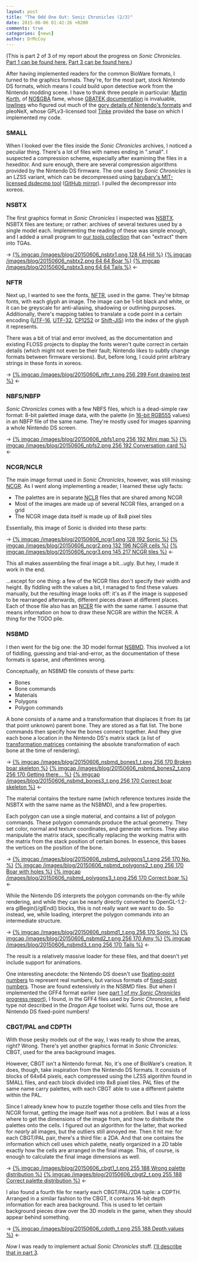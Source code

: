 ```yaml
---
layout: post
title: "The Odd One Out: Sonic Chronicles (2/3)"
date: 2015-06-06 01:42:26 +0200
comments: true
categories: [news]
author: DrMcCoy
---
```


(This is part 2 of 3 of my report about the progress on *Sonic Chronicles*. [Part 1 can be found here.](/blog/2015/06/05/the-odd-one-out-sonic-chronicles-1-slash-3/) [Part 3 can be found here.](/blog/2015/06/07/the-odd-one-out-sonic-chronicles-3-slash-3/))

After having implemented readers for the common BioWare formats, I turned to the graphics formats. They're, for the most part, stock Nintendo DS formats, which means I could build upon detective work from the Nintendo modding scene. I have to thank three people in particular: [Martin Korth](http://problemkaputt.de/), of [NO$GBA](http://problemkaputt.de/gba.htm) fame, whose [GBATEK documentation](http://problemkaputt.de/gbatek.htm) is invaluable, [lowlines](http://llref.emutalk.net/) who figured out much of the [gory details of Nintendo's formats](http://llref.emutalk.net/docs/) and pleoNeX, whose GPLv3-licensed tool [Tinke](https://github.com/pleonex/tinke) provided the base on which I implemented my code.

### SMALL ###

When I looked over the files inside the *Sonic Chronicles* archives, I noticed a peculiar thing. There's a lot of files with names ending in ".small". I suspected a compression scheme, especially after examining the files in a hexeditor. And sure enough, there are several compression algorithms provided by the Nintendo DS firmware. The one used by *Sonic Chronicles* is an LZSS variant, which can be decompressed using [barubary's MIT-licensed dsdecmp tool](https://code.google.com/p/dsdecmp/) ([GitHub mirror](https://github.com/gravgun/dsdecmp)). I pulled the decompressor into xoreos.

### NSBTX ###

The first graphics format in *Sonic Chronicles* I inspected was [NSBTX](http://llref.emutalk.net/docs/?file=xml/btx0.xml#xml-doc). NSBTX files are texture; or rather: archives of several textures used by a single model each. Implementing the reading of these was simple enough, and I added a small program to [our tools collection](https://github.com/xoreos/xoreos-tools) that can "extract" them into TGAs.

-> [{% imgcap /images/blog/20150606_nsbtx1.png 128 64 Hill %}](/images/blog/20150606_nsbtx1.png) [{% imgcap /images/blog/20150606_nsbtx2.png 64 64 Boar %}](/images/blog/20150606_nsbtx2.png) [{% imgcap /images/blog/20150606_nsbtx3.png 64 64 Tails %}](/images/blog/20150606_nsbtx3.png) <-

### NFTR ###

Next up, I wanted to see the fonts, [NFTR](http://romxhack.esforos.com/fuentes-nftr-de-nds-t67), used in the game. They're bitmap fonts, with each glyph an image. The image can be 1-bit black and white, or it can be greyscale for anti-aliasing, shadowing or outlining purposes. Additionally, there's mapping tables to translate a code point in a certain encoding ([UTF-16](https://en.wikipedia.org/wiki/UTF-16), [UTF-32](https://en.wikipedia.org/wiki/UTF-32), [CP1252](https://en.wikipedia.org/wiki/Windows-1252) or [Shift-JIS](https://en.wikipedia.org/wiki/Shift_JIS)) into the index of the glyph it represents. 

There was a bit of trial and error involved, as the documentation and existing FLOSS projects to display the fonts weren't quite correct in certain details (which might not even be their fault; Nintendo likes to subtly change formats between firmware versions). But, before long, I could print arbitrary strings in these fonts in xoreos.

-> [{% imgcap /images/blog/20150606_nftr_t.png 256 299 Font drawing test %}](/images/blog/20150606_nftr.png) <-

### NBFS/NBFP ###

*Sonic Chronicles* comes with a few NBFS files, which is a dead-simple raw format: 8-bit paletted image data, with the palette (in [16-bit RGB555](https://en.wikipedia.org/wiki/High_color) values) in an NBFP file of the same name. They're mostly used for images spanning a whole Nintendo DS screen.

-> [{% imgcap /images/blog/20150606_nbfs1.png 256 192 Mini map %}](/images/blog/20150606_nbfs1.png) [{% imgcap /images/blog/20150606_nbfs2.png 256 192 Conversation card %}](/images/blog/20150606_nbfs2.png) <-

### NCGR/NCLR ###

The main image format used in *Sonic Chronicles*, however, was still missing: [NCGR](http://llref.emutalk.net/docs/?file=xml/ncgr.xml#xml-doc). As I went along implementing a reader, I learned these ugly facts:

- The palettes are in separate [NCLR](http://llref.emutalk.net/docs/?file=xml/nclr.xml#xml-doc) files that are shared among NCGR
- Most of the images are made up of several NCGR files, arranged on a grid
- The NCGR image data itself is made up of 8x8 pixel tiles

Essentially, this image of Sonic is divided into these parts:

-> [{% imgcap /images/blog/20150606_ncgr1.png 128 192 Sonic %}](/images/blog/20150606_ncgr1.png) [{% imgcap /images/blog/20150606_ncgr2.png 132 196 NCGR cells %}](/images/blog/20150606_ncgr2.png) [{% imgcap /images/blog/20150606_ncgr3.png 145 217 NCGR tiles %}](/images/blog/20150606_ncgr3.png) <-

This all makes assembling the final image a bit...ugly. But hey, I made it work in the end.

...except for one thing: a few of the NCGR files don't specify their width and height. By fiddling with the values a bit, I managed to find these values manually, but the resulting image looks off: it's as if the image is supposed to be rearranged afterwards, different pieces drawn at different places. Each of those file also has an [NCER](http://llref.emutalk.net/docs/?file=xml/ncer.xml#xml-doc) file with the same name. I assume that means information on how to draw these NCGR are within the NCER. A thing for the TODO pile.

### NSBMD ###

I then went for the big one: the 3D model format [NSBMD](http://llref.emutalk.net/docs/?file=xml/bmd0.xml#xml-doc). This involved a lot of fiddling, guessing and trial-and-error, as the documentation of these formats is sparse, and oftentimes wrong.

Conceptually, an NSBMD file consists of these parts:

- Bones
- Bone commands
- Materials
- Polygons
- Polygon commands

A bone consists of a name and a transformation that displaces it from its (at that point unknown) parent bone. They are stored as a flat list. The bone commands then specify how the bones connect together. And they give each bone a location in the Nintendo DS's matrix stack (a list of [transformation matrices](https://en.wikipedia.org/wiki/Transformation_matrix) containing the absolute transformation of each bone at the time of rendering).

-> [{% imgcap /images/blog/20150606_nsbmd_bones1_t.png 256 170 Broken boar skeleton %}](/images/blog/20150606_nsbmd_bones1.png) [{% imgcap /images/blog/20150606_nsbmd_bones2_t.png 256 170 Getting there... %}](/images/blog/20150606_nsbmd_bones2.png) [{% imgcap /images/blog/20150606_nsbmd_bones3_t.png 256 170 Correct boar skeleton %}](/images/blog/20150606_nsbmd_bones3.png) <-

The material contains the texture name (which reference textures inside the NSBTX with the same name as the NSBMD), and a few properties.

Each polygon can use a single material, and contains a list of polygon commands. These polygon commands produce the actual geometry. They set color, normal and texture coordinates, and generate vertices. They also manipulate the matrix stack, specifically replacing the working matrix with the matrix from the stack position of certain bones. In essence, this bases the vertices on the position of the bone.

-> [{% imgcap /images/blog/20150606_nsbmd_polygons1_t.png 256 170 No. %}](/images/blog/20150606_nsbmd_polygons1.png) [{% imgcap /images/blog/20150606_nsbmd_polygons2_t.png 256 170 Boar with holes %}](/images/blog/20150606_nsbmd_polygons2.png) [{% imgcap /images/blog/20150606_nsbmd_polygons3_t.png 256 170 Correct boar %}](/images/blog/20150606_nsbmd_polygons3.png) <-

While the Nintendo DS interprets the polygon commands on-the-fly while rendering, and while they can be nearly directly converted to OpenGL-1.2-era glBegin()/glEnd() blocks, this is not really want we want to do. So instead, we, while loading, interpret the polygon commands into an intermediate structure.

-> [{% imgcap /images/blog/20150606_nsbmd1_t.png 256 170 Sonic %}](/images/blog/20150606_nsbmd1.png) [{% imgcap /images/blog/20150606_nsbmd2_t.png 256 170 Amy %}](/images/blog/20150606_nsbmd2.png) [{% imgcap /images/blog/20150606_nsbmd3_t.png 256 170 Tails %}](/images/blog/20150606_nsbmd3.png) <-

The result is a relatively massive loader for these files, and that doesn't yet include support for animations.

One interesting anecdote: the Nintendo DS doesn't use [floating-point numbers](https://en.wikipedia.org/wiki/Floating_point) to represent real numbers, but various formats of [fixed-point numbers](https://en.wikipedia.org/wiki/Fixed-point_arithmetic). Those are found extensively in the NSBMD files. But when I implemented the GFF4 format earlier (see [part 1 of my *Sonic Chronicles* progress report](/blog/2015/06/05/the-odd-one-out-sonic-chronicles-1-slash-3/)), I found, in the GFF4 files used by *Sonic Chronicles*, a field type not described in the *Dragon Age* toolset wiki. Turns out, those are Nintendo DS fixed-point numbers!

### CBGT/PAL and CDPTH ###

With those pesky models out of the way, I was ready to show the areas, right? Wrong. There's yet another graphics format in *Sonic Chronicles*: CBGT, used for the area background images.

However, CBGT isn't a Nintendo format. No, it's one of BioWare's creation. It does, though, take inspiration from the Nintendo DS formats. It consists of blocks of 64x64 pixels, each compressed using the LZSS algorithm found in SMALL files, and each block divided into 8x8 pixel tiles. PAL files of the same name carry palettes, with each CBGT able to use a different palette within the PAL.

Since I already knew how to puzzle together those cells and tiles from the NCGR format, getting the image itself was not a problem. But I was at a loss where to get the dimensions of the image from, and how to distribute the palettes onto the cells. I figured out an algorithm for the latter, that worked for *nearly* all images, but the outliers still annoyed me. Then it hit me: for each CBGT/PAL pair, there's a third file: a 2DA. And that one contains the information which cell uses which palette, neatly organized in a 2D table exactly how the cells are arranged in the final image. This, of course, is enough to calculate the final image dimensions as well.

-> [{% imgcap /images/blog/20150606_cbgt1_t.png 255 188 Wrong palette distribution %}](/images/blog/20150606_cbgt1.png) [{% imgcap /images/blog/20150606_cbgt2_t.png 255 188 Correct palette distribution %}](/images/blog/20150606_cbgt2.png) <-

I also found a fourth file for nearly each CBGT/PAL/2DA tuple: a CDPTH. Arranged in a similar fashion to the CBGT, it contains 16-bit depth information for each area background. This is used to let certain background pieces draw over the 3D models in the game, when they should appear behind something.

-> [{% imgcap /images/blog/20150606_cdpth_t.png 255 188 Depth values %}](/images/blog/20150606_cdpth.png) <-

*Now* I was ready to implement actual *Sonic Chronicles* stuff. [I'll describe that in part 3](/blog/2015/06/07/the-odd-one-out-sonic-chronicles-3-slash-3/).
